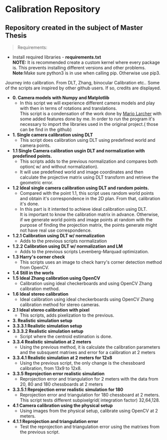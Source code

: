 # Calibration Repository
## Repository created in the subject of Master Thesis

> Requirements:
  - Install required libraries - **requirements.txt**\
  **NOTE:** It is recommended create a custom kernel where every package is. This prevents installing different versions and other problems.
**Note**:Make sure python3 is in use when calling pip. Otherwise use pip3.

Journey into calibration. From DLT, Zhang, binocular Calibration etc.. Some of the scripts are inspired by other github users. If so, credits are displayed.
- **0. Camera models with Numpy and Matplotlib**
  - In this script we will experience different camera models and play with then in terms of rotations and translations.\
    This script is a condensation of the work done by [Mario Larcher](https://github.com/mnslarcher/camera-models) with some added features done by me.
    In order to run the program it's necessary to import the libraries used in the original project.( those can be find in the github)
- **1. Single camera calibration using DLT**
  - This script does calibration using DLT using predefined world and camera points.
- **1.1 Single Camera calibration usgin DLT and normalization with predefined points.**
  - This scripts adds to the previous normalization and compares both option( w/ and without normalization).
  - It will use predefined world and image coordinates and then calculate the projective matrix using DLT transform and retrieve the geometric error.
- **1.2 Ideal single camera calibration using DLT and random points.**
  - Compared with the point 1.1, this script uses random world points and obtain it's correspondence in the 2D plan. From that, calibration it's done.
  - In this part is it intented to achieve ideal calibration using DLT.\
    It is important to know the calibration matrix in advance. Otherwise, if we generate world points and image points at random with the purpose of finding the projection matrix, the points generate might not have real use correspondence.
- **1.2.1 Calibration using DLT w/ normalization**
  -  Adds to the previous scripts normalization
- **1.2.2 Calibration using DLT w/ normalization and LM**
  - Adds to the previous scripts Levenberg-Marquad optimization.
- **1.3 Harry's corner check**
  - This scripts uses an image to check harry's corner detection method from OpenCV.
- **1.4 Still in the worls**
- **1.5 Ideal Zhang calibration using OpenCV**
  - Calibration using ideal checkerboards and using OpenCV Zhang calibration method.
- **1.6 Ideal stereo calibration**
  - Ideal calibration using ideal checkerboards using OpenCV Zhang calibration method for stereo cameras.
- **2.1 Ideal stereo calibration with pixel**
   - This scripts, adds pixelization to the previous.
- **3. Realistic simulation setup**
- **3.3.3.1 Realistic simulation setup**
- **3.3.3.2 Realistic simulation setup**
  - Script where the centroid estimation is done.
- **3.3.4 Realistic simulation at 2 meters**
  - Using the previous method, it is calculate the calibration parameters and the subsquent matrixes and error for a calibration at 2 meters
- **3.3.4.1 Realistic simulation at 2 meters for 12x8**
  - Using the previous script, the only change is the chessboard calibration, from 13x9 to 12x8.
- **3.3.5 Reprojection error realistic simulation**
  - Reprojection error and triangulation for 2 meters with the data from 20, 80 and 180 chessboards at 2 meters
- **3.3.5.1 Reprojection error realistic simulation for 180**
  - Reprojection error and triangulation for 180 chessboard at 2 meters. This script tests different subpixelgrid( integration factor) 32,64,128.
- **4.1 Camera calibration using the physical setup**
  - Using images from the physical setup, calibrate using OpenCV at 2 meters.
- **4.1.1 Reprojection and triangulation error**
  - Test the reprojection and triangulation error using the matrixes from the previous script.

